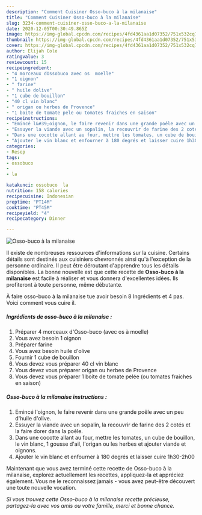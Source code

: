 ```yaml
---
description: "Comment Cuisiner Osso-buco à la milanaise"
title: "Comment Cuisiner Osso-buco à la milanaise"
slug: 3234-comment-cuisiner-osso-buco-a-la-milanaise
date: 2020-12-05T00:30:49.865Z
image: https://img-global.cpcdn.com/recipes/4fd4361aa1d07352/751x532cq70/osso-buco-a-la-milanaise-photo-principale-de-la-recette.jpg
thumbnail: https://img-global.cpcdn.com/recipes/4fd4361aa1d07352/751x532cq70/osso-buco-a-la-milanaise-photo-principale-de-la-recette.jpg
cover: https://img-global.cpcdn.com/recipes/4fd4361aa1d07352/751x532cq70/osso-buco-a-la-milanaise-photo-principale-de-la-recette.jpg
author: Elijah Cole
ratingvalue: 3
reviewcount: 15
recipeingredient:
- "4 morceaux dOssobuco avec os  moelle"
- "1 oignon"
- " farine"
- " huile dolive"
- "1 cube de bouillon"
- "40 cl vin blanc"
- " origan ou herbes de Provence"
- "1 boite de tomate pele ou tomates fraiches en saison"
recipeinstructions:
- "Emincé l&#39;oignon, le faire revenir dans une grande poêle avec un peu d&#39;huile d&#39;olive."
- "Essuyer la viande avec un sopalin, la recouvrir de farine des 2 cotés et la faire dorer dans la poêle."
- "Dans une cocotte allant au four, mettre les tomates, un cube de bouillon, le vin blanc, 1 gousse d&#39;ail, l&#39;origan ou les herbes et ajouter viande et oignons."
- "Ajouter le vin blanc et enfourner à 180 degrés et laisser cuire 1h30-2h00"
categories:
- Resep
tags:
- ossobuco
- 
- la

katakunci: ossobuco  la 
nutrition: 158 calories
recipecuisine: Indonesian
preptime: "PT14M"
cooktime: "PT45M"
recipeyield: "4"
recipecategory: Dinner

---
```



![Osso-buco à la milanaise](https://img-global.cpcdn.com/recipes/4fd4361aa1d07352/751x532cq70/osso-buco-a-la-milanaise-photo-principale-de-la-recette.jpg)

Il existe de nombreuses ressources d'informations sur la cuisine. Certains détails sont destinés aux cuisiniers chevronnés ainsi qu'à l'exception de la personne ordinaire. Il peut être déroutant d'apprendre tous les détails disponibles. La bonne nouvelle est que cette recette de <strong> Osso-buco à la milanaise </strong> est facile à réaliser et vous donnera d'excellentes idées. Ils profiteront à toute personne, même débutante.

<!--inarticleads1-->

À faire osso-buco à la milanaise tue avoir besoin 8 Ingrédients et 4 pas. Voici comment vous cuire il.

##### Ingrédients de osso-buco à la milanaise :

1. Préparer 4 morceaux d&#39;Osso-buco (avec os à moelle)
1. Vous avez besoin 1 oignon
1. Préparer  farine
1. Vous avez besoin  huile d&#39;olive
1. Fournir 1 cube de bouillon
1. Vous devez vous préparer 40 cl vin blanc
1. Vous devez vous préparer  origan ou herbes de Provence
1. Vous devez vous préparer 1 boite de tomate pelée (ou tomates fraiches en saison)




<!--inarticleads2-->

##### Osso-buco à la milanaise instructions :

1. Emincé l&#39;oignon, le faire revenir dans une grande poêle avec un peu d&#39;huile d&#39;olive.
1. Essuyer la viande avec un sopalin, la recouvrir de farine des 2 cotés et la faire dorer dans la poêle.
1. Dans une cocotte allant au four, mettre les tomates, un cube de bouillon, le vin blanc, 1 gousse d&#39;ail, l&#39;origan ou les herbes et ajouter viande et oignons.
1. Ajouter le vin blanc et enfourner à 180 degrés et laisser cuire 1h30-2h00




<!--inarticleads1-->

<p>
Maintenant que vous avez terminé cette recette de Osso-buco à la milanaise, explorez actuellement les recettes, appliquez-la et appréciez également. Vous ne le reconnaissez jamais - vous avez peut-être découvert une toute nouvelle vocation.
</p>

<p>
<i>Si vous trouvez cette Osso-buco à la milanaise recette précieuse, partagez-la avec vos amis ou votre famille, merci et bonne chance.</i>
</p>
